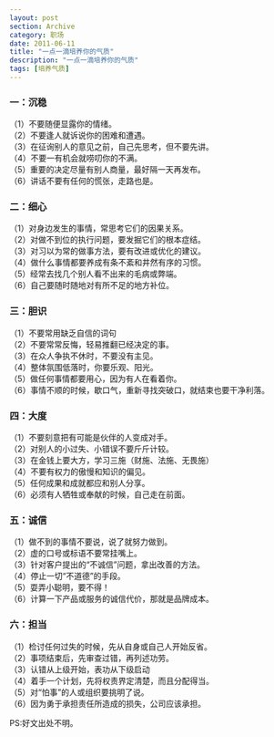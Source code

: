 ```yaml
---
layout: post
section: Archive
category: 职场
date: 2011-06-11
title: "一点一滴培养你的气质"
description: "一点一滴培养你的气质"
tags: [培养气质]
---
```


### 一：沉稳

（1）不要随便显露你的情绪。  
（2）不要逢人就诉说你的困难和遭遇。  
（3）在征询别人的意见之前，自己先思考，但不要先讲。  
（4）不要一有机会就唠叨你的不满。  
（5）重要的决定尽量有别人商量，最好隔一天再发布。  
（6）讲话不要有任何的慌张，走路也是。  

### 二：细心

（1）对身边发生的事情，常思考它们的因果关系。  
（2）对做不到位的执行问题，要发掘它们的根本症结。  
（3）对习以为常的做事方法，要有改进或优化的建议。  
（4）做什么事情都要养成有条不紊和井然有序的习惯。  
（5）经常去找几个别人看不出来的毛病或弊端。  
（6）自己要随时随地对有所不足的地方补位。  

### 三：胆识

（1）不要常用缺乏自信的词句   
（2）不要常常反悔，轻易推翻已经决定的事。  
（3）在众人争执不休时，不要没有主见。  
（4）整体氛围低落时，你要乐观、阳光。  
（5）做任何事情都要用心，因为有人在看着你。  
（6）事情不顺的时候，歇口气，重新寻找突破口，就结束也要干净利落。 

### 四：大度

（1）不要刻意把有可能是伙伴的人变成对手。  
（2）对别人的小过失、小错误不要斤斤计较。  
（3）在金钱上要大方，学习三施（财施、法施、无畏施）  
（4）不要有权力的傲慢和知识的偏见。  
（5）任何成果和成就都应和别人分享。  
（6）必须有人牺牲或奉献的时候，自己走在前面。 

### 五：诚信

（1）做不到的事情不要说，说了就努力做到。  
（2）虚的口号或标语不要常挂嘴上。  
（3）针对客户提出的“不诚信”问题，拿出改善的方法。  
（4）停止一切“不道德”的手段。  
（5）耍弄小聪明，要不得！  
（6）计算一下产品或服务的诚信代价，那就是品牌成本。

### 六：担当

（1）检讨任何过失的时候，先从自身或自己人开始反省。  
（2）事项结束后，先审查过错，再列述功劳。  
（3）认错从上级开始，表功从下级启动  
（4）着手一个计划，先将权责界定清楚，而且分配得当。  
（5）对“怕事”的人或组织要挑明了说。  
（6）因为勇于承担责任所造成的损失，公司应该承担。  

PS:好文出处不明。
